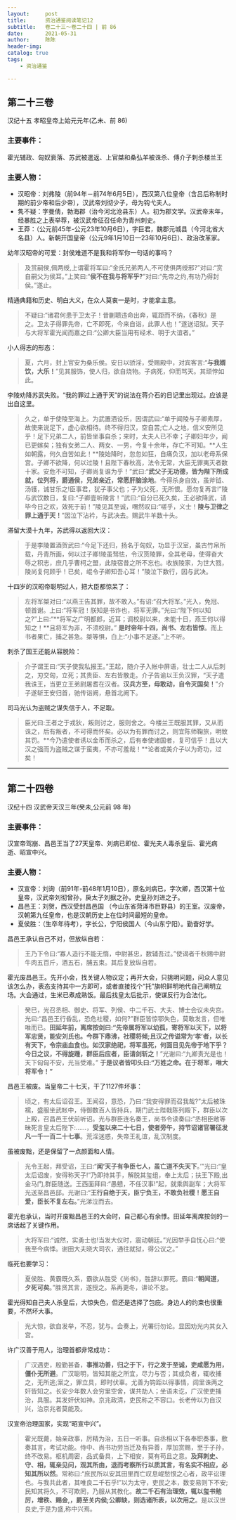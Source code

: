 ```yaml
---
layout:     post
title:      资治通鉴阅读笔记12
subtitle:   卷二十三～卷二十四 | 前 86
date:       2021-05-31
author:     陈陈
header-img:
catalog: true
tags:
    - 资治通鉴

---
```

## 第二十三卷

汉纪十五 孝昭皇帝上始元元年(乙未、前 86)

### 主要事件：

霍光辅政、匈奴衰落、苏武被遣返、上官桀和桑弘羊被诛杀、傅介子刺杀楼兰王

### 主要人物：  
* 汉昭帝：刘弗陵（前94年－前74年6月5日），西汉第八位皇帝（含吕后称制时期的前少帝和后少帝），汉武帝刘彻少子，母为钩弋夫人。
* 隽不疑：字曼倩，勃海郡（治今河北沧县东）人。初为郡文学。汉武帝末年，经暴胜之上表举荐，被汉武帝征召任命为青州刺史。
* 王莽：（公元前45年-公元23年10月6日），字巨君，魏郡元城县（今河北省大名县）人。新朝开国皇帝（公元9年1月10日—23年10月6日）、政治改革家。

幼年汉昭帝的可爱：封侯难道不是我和将军你一句话的事吗？
>及赏嗣侯,佩两绶,上谓霍将军曰:“金氏兄弟两人,不可使俱两绶邪?”对曰:“赏自嗣父为侯耳。”上笑曰:“**侯不在我与将军乎?**”对曰:“先帝之约,有功乃得封侯。”遂止。

精通典籍和历史、明白大义，在众人莫衷一是时，才能拿主意。
>不疑曰:“诸君何患于卫太子！昔蒯聩违命出奔，辄距而不纳，《春秋》是之。卫太子得罪先帝，亡不即死，今来自诣，此罪人也！”遂送诏狱。天子与大将军霍光闻而嘉之曰:“公卿大臣当用有经术、明于大谊者。”

小人得志的形态：
>夏，六月，封上官安为桑乐侯。安日以骄淫，受赐殿中，对宾客言:“**与我婿饮，大乐！**”见其服饰，使人归，欲自烧物。子病死，仰而骂天。其顽悖如此。

李陵劝降苏武失败。“我的罪过上通于天”的说法在蒋介石的日记里出现过。应该是出自这里。
>久之，单于使陵至海上。为武置酒设乐，因谓武曰:“单于闻陵与子卿素厚，故使来说足下，虚心欲相待。终不得归汉，空自苦;亡人之地，信义安所见乎！足下兄弟二人，前皆坐事自杀；来时，太夫人已不幸；子卿妇年少，闻已更嫁矣；独有女弟二人、两女、一男，今复十余年，存亡不可知。**人生如朝露，何久自苦如此！**陵始降时，忽忽如狂，自痛负汉，加以老母系保宫。子卿不欲降，何以过陵！且陛下春秋高，法令无常，大臣无罪夷灭者数十家。安危不可知，子卿尚复谁为乎！”武曰:“**武父子无功德，皆为陛下所成就，位列将，爵通侯，兄弟亲近，常愿肝脑涂地**。今得杀身自效，虽斧钺、汤镬，诚甘乐之!臣事君，犹子事父也；子为父死，无所恨。愿勿复再言!”陵与武饮数日，复曰:“子卿壹听陵言！”武曰:“自分已死久矣，王必欲降武，请毕今日之欢，效死于前！”陵见其至诚，喟然叹曰:“嗟乎，义士！**陵与卫律之罪上通于天！**”因泣下沾衿，与武决去。赐武牛羊数十头。

滞留大漠十九年，苏武得以返回大汉：
>于是李陵置酒贺武曰:“今足下还归，扬名于匈奴，功显于汉室，虽古竹帛所载，丹青所画，何以过子卿!陵虽驽怯，令汉贳陵罪，全其老母，使得奋大辱之积志，庶几乎曹柯之盟，此陵宿昔之所不忘也。收族陵家，为世大戮，陵尚复何顾乎！已矣，崐令子卿知吾心耳！”陵泣下数行，因与武决。

十四岁的汉昭帝聪明过人，把大臣都惊呆了：
>左将军桀对曰:“以燕王告其罪，故不敢入。”有诏:“召大将军。”光入，免冠、顿首谢。上曰:“将军冠！朕知是书诈也，将军无罪。”光曰:“陛下何以知之?”上曰:“**将军之广明都郎，近耳；调校尉以来，未能十日，燕王何以得知之！**且将军为非，不须校尉。” **是时帝年十四，尚书、左右皆惊**。而上书者果亡，捕之甚急。桀等惧，白上:“小事不足遂。”上不听。

刺杀了国王还能从容脱险：
>介子谓王曰:“天子使我私报王。”王起，随介子入帐中屏语，壮士二人从后刺之，刃交匈，立死；其贵臣、左右皆散走。介子告谕以王负汉罪，“天子遣我诛王，当更立王弟尉屠耆在汉者。**汉兵方至，毋敢动，自令灭国矣！**”介子遂斩王安归首，驰传诣阙，悬首北阙下。

司马光认为盗贼之谋失信于人，不足取。
>臣光曰:王者之于戎狄，叛则讨之，服则舍之。今楼兰王既服其罪，又从而诛之，后有叛者，不可得而怀矣。必以为有罪而讨之，则宜陈师鞠旅，明致其罚。**今乃遣使者诱以金币而杀之，后有奉使诸国者，复可信乎！且以大汉之强而为盗贼之谋于蛮夷，不亦可羞哉！**论者或美介子以为奇功，过矣！


------
## 第二十四卷

汉纪十四 汉武帝天汉三年(癸未,公元前 98 年)

### 主要事件：

汉宣帝驾崩、昌邑王当了27天皇帝、刘病已即位、霍光夫人毒杀皇后、霍光病逝、昭宣中兴。

### 主要人物：
* 汉宣帝：刘询（前91年-前48年1月10日），原名刘病已，字次卿，西汉第十位皇帝，汉武帝刘彻曾孙，戾太子刘据之孙，史皇孙刘进之子。
* 昌邑王：刘贺，西汉受封昌邑国 （今山东省菏泽市巨野县）的王室。汉废帝，汉朝第九任皇帝，也是汉朝历史上在位时间最短的皇帝。
* 夏侯胜：（生卒年待考），字长公，宁阳侯国人（今山东宁阳）。勤奋好学。

昌邑王承认自己不对，但放纵自若：
>王乃下令曰:“寡人造行不能无惰，中尉甚忠，数辅吾过。”使谒者千秋赐中尉牛肉五百斤，酒五石，脯五束。其后复放纵自若。

霍光废昌邑王。先开小会，找关键人物议定；再开大会，只挑明问题，问众人意见该怎么办，表态支持其中一方即可，或者直接找个“托”旗帜鲜明地代自己阐明立场。大会通过，生米已煮成熟饭。最后找皇太后批示，使谋反行为合法化。
>癸巳，光召丞相、御史、将军、列侯、中二千石、大夫、博士会议未央宫。光曰:“昌邑王行昏乱，恐危社稷，如何?”群臣皆惊鄂失色，莫敢发言，但唯唯而已。**田延年前，离席按剑曰:“先帝属将军以幼孤，寄将军以天下，以将军忠贤，能安刘氏也。今群下鼎沸，社稷将倾;且汉之传谥常为‘孝’者，以长有天下，令宗庙血食也。如汉家绝祀，将军虽死，何面目见先帝于地下乎？今日之议，不得旋踵，群臣后应者，臣请剑斩之！**”光谢曰:“九卿责光是也！天下匈匈不安，光当受难。” **于是议者皆叩头曰:“万姓之命。在于将军，唯大将军令！”**

昌邑王被废。当皇帝二十七天，干了1127件坏事：
>顷之，有太后诏召王。王闻召，意恐，乃曰:“我安得罪而召我哉?”太后被珠襦，盛服坐武帐中，侍御数百人皆持兵，期门武士陛戟陈列殿下，群臣以次上殿，召昌邑王伏前听诏。光与群臣连名奏王，尚书令读奏曰:“丞相臣敞等昧死言皇太后陛下:......，**受玺以来二十七日，使者旁午，持节诏诸官署征发凡一千一百二十七事**。荒淫迷惑，失帝王礼谊，乱汉制度。

虽被废黜，还是保留了一点颜面和人情。
>光令王起，拜受诏，王曰:“**闻‘天子有争臣七人，虽亡道不失天下**。’”光曰:“皇太后诏废，安得称天子!”乃即持其手，解脱其玺组，奉上太后；扶王下殿,出金马门,群臣随送。王西面拜曰:“愚戆，不任汉事!”起，就乘舆副车；大将军光送至昌邑邸。光谢曰:“**王行自绝于天，臣宁负王，不敢负社稷！愿王自爱，臣长不复左右。**”光涕泣而去。

霍光也承认，当时开废黜昌邑王的大会时，自己都心有余悸。田延年离席按剑的一席话起了关键作用。
>大将军曰:“诚然，实勇士也!当发大仪时，震动朝廷。”光因举手自怃心曰:“使我至今病悸。谢田大夫晓大司农，通往就狱，得公议之。”

临死也要学习：
>夏侯胜、黄霸既久系，霸欲从胜受《尚书》，胜辞以罪死。霸曰:“**朝闻道，夕死可矣**。”胜贤其言，遂授之。系再更冬，讲论不怠。

霍光得知自己夫人杀皇后，大惊失色，但还是选择了包庇。身边人的约束也很重要，不然坏大事。
>光大惊，欲自发举，不忍，犹与。会奏上，光署衍勿论。显因劝光内其女入宫。

许广汉善于用人，治理首都非常成功：
>广汉遇吏，殷勤甚备，**事推功善，归之于下，行之发于至诚，吏咸愿为用，僵仆无所避**。广汉聪明，皆知其能之所宜，尽力与否；其或负者，辄收捕之，无所逃;案之，罪立具，即时伏辜。尤善为钩距以得事情，闾里诛两之奸皆知之。长安少年数人会穷里空舍，谋共劫人；坐语未讫，广汉使吏捕治，具服。其发奸伏如神。京兆政清，吏民称之不容口。长老传以为自汉兴，治京兆者莫能及。

汉宣帝治理国家，实现“昭宣中兴”。
>霍光既薨，始亲政事，厉精为治，五日一听事。自丞相以下各奉职奏事，敷奏其言，考试功能。侍中、尚书功劳当迁及有异善，厚加赏赐，至于子孙，终不改易。枢机周密，品式备具，上下相安，莫有苟且之意。**及拜刺史、守、相，辄亲见问，观其所由，退而考察所行以质其言，有名实不相应，必知其所以然**。常称曰:“庶民所以安其田里而亡叹息崐愁恨之心者，政平讼理也。与我共此者，其唯良二千石乎!”以为太守，吏民之本，数变易则下不安;民知其将久，不可欺罔，乃服从其教化。**故二千石有治理效，辄以玺书勉厉，增秩、赐金,，爵至关内侯;公卿缺，则选诸所表，以次用之**。是以汉世良史,于是为盛,称中兴焉。

